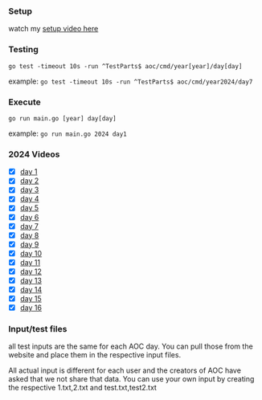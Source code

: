 ### Setup
watch my [setup video here](https://youtu.be/Od4Zi1HGB7s)

### Testing
`go test -timeout 10s -run ^TestParts$ aoc/cmd/year[year]/day[day]`

example: `go test -timeout 10s -run ^TestParts$ aoc/cmd/year2024/day7`

### Execute 

`go run main.go [year] day[day]`

example: `go run main.go 2024 day1`

### 2024 Videos
- [x] [day 1](https://youtube.com/live/UlF4M-3Hl5I)
- [x] [day 2](https://youtube.com/live/ApUneegC-fA)
- [x] [day 3](https://youtube.com/live/WA8wsAWdOCk)
- [x] [day 4](https://youtube.com/live/_COQcimvzlM)
- [x] [day 5](https://youtube.com/live/6Axq4WqWYWY)
- [x] [day 6](https://youtube.com/live/q0eMajIoqos)
- [x] [day 7](https://youtube.com/live/hY6XBihfJXs)
- [x] [day 8](https://youtu.be/c-m_O1-TUTM)
- [x] [day 9](https://studio.youtube.com/video/0FFQMkYZQxY/edit)
- [x] [day 10](https://www.youtube.com/live/gp8LH3bWp_s?t=848s)
- [x] [day 11](https://youtube.com/live/-EWPxDpUSDM)
- [x] [day 12](https://youtube.com/live/ZkbuyA409Lw)
- [x] [day 13](https://www.youtube.com/live/X0qo-kgwH4s?t=9815s)
- [x] [day 14](https://youtube.com/live/mEhYUjdOEVw)
- [x] [day 15](null)
- [x] [day 16](https://youtube.com/live/1euxLrqy2yc)

### Input/test files
all test inputs are the same for each AOC day. You can pull those from the website and place them in the respective input files.

All actual input is different for each user and the creators of AOC have asked that we not share that data. You can use your own input by creating the respective 1.txt,2.txt and test.txt,test2.txt